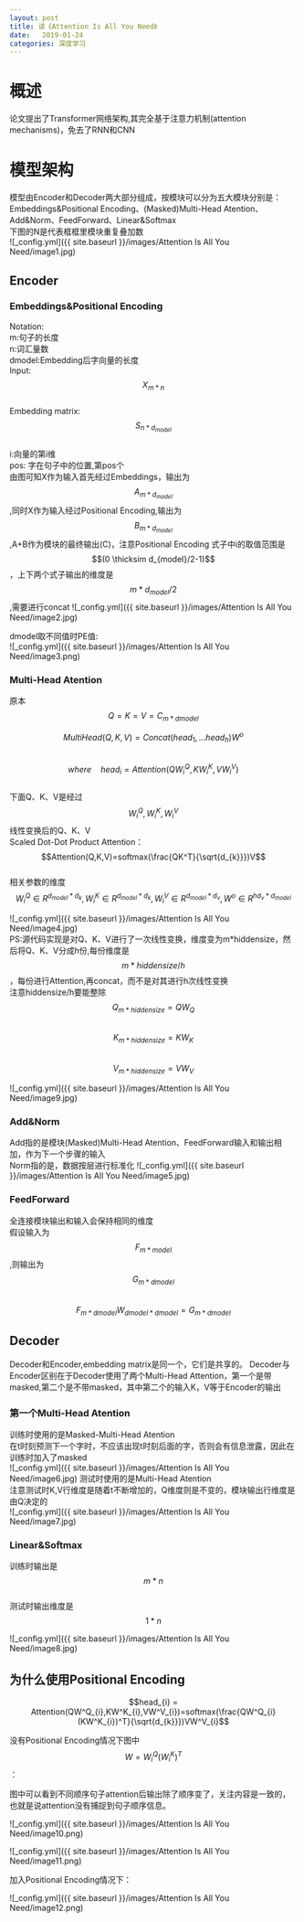 ```yaml
---
layout: post
title: 读《Attention Is All You Need》
date:   2019-01-24
categories: 深度学习
---
```

# 概述
论文提出了Transformer网络架构,其完全基于注意力机制(attention mechanisms)，免去了RNN和CNN

# 模型架构
模型由Encoder和Decoder两大部分组成，按模块可以分为五大模块分别是：Embeddings&Positional Encoding、(Masked)Multi-Head Atention、Add&Norm、FeedForward、Linear&Softmax  
下图的N是代表框框里模块重复叠加数  
![_config.yml]({{ site.baseurl }}/images/Attention Is All You Need/image1.jpg)
## Encoder
### Embeddings&Positional Encoding
Notation:  
m:句子的长度  
n:词汇量数  
dmodel:Embedding后字向量的长度  
Input: $$X_{m*n}$$  
Embedding matrix: $$S_{n*d_{model}}$$  
i:向量的第i维  
pos: 字在句子中的位置,第pos个  
由图可知X作为输入首先经过Embeddings，输出为$$A_{m*d_{model}}$$,同时X作为输入经过Positional Encoding,输出为$$B_{m*d_{model}}$$,A+B作为模块的最终输出(C)，注意Positional Encoding 式子中i的取值范围是$$(0 \thicksim d_{model}/2-1)$$，上下两个式子输出的维度是$$m*d_{model}/2$$,需要进行concat
![_config.yml]({{ site.baseurl }}/images/Attention Is All You Need/image2.jpg)  

dmodel取不同值时PE值:  
![_config.yml]({{ site.baseurl }}/images/Attention Is All You Need/image3.png) 

###  Multi-Head Atention
原本$$Q=K=V=C_{m*dmodel}$$  

$$MultiHead(Q,K,V) = Concat(head_{1},...head_{h})W^{o}$$  
$$where\quad head_{i} = Attention(QW^Q_{i},KW^K_{i},VW^V_{i})$$  
下面Q、K、V是经过$$W^Q_{i},W^K_{i},W^V_{i}$$线性变换后的Q、K、V  
Scaled Dot-Dot Product Attention：  
$$Attention(Q,K,V)=softmax(\frac{QK^T}{\sqrt{d_{k}}})V$$  
相关参数的维度$$W^Q_{i}\in R^{d_{model}*d_{k}},W^K_{i}\in R^{d_{model}*d_{k}},W^V_{i}\in R^{d_{model}*d_{v}},W^{o}\in R^{hd_{v}*d_{model}}$$

![_config.yml]({{ site.baseurl }}/images/Attention Is All You Need/image4.jpg)  
PS:源代码实现是对Q、K、V进行了一次线性变换，维度变为m*hiddensize，然后将Q、K、V分成h份,每份维度是$$m*hiddensize/h$$，每份进行Attention,再concat，而不是对其进行h次线性变换  
注意hiddensize/h要能整除  
$$Q_{m*hiddensize}=QW_{Q}$$  
$$K_{m*hiddensize}=KW_{K}$$  
$$V_{m*hiddensize}=VW_{V}$$  

![_config.yml]({{ site.baseurl }}/images/Attention Is All You Need/image9.jpg) 


###  Add&Norm  
Add指的是模块(Masked)Multi-Head Atention、FeedForward输入和输出相加，作为下一个步骤的输入  
Norm指的是，数据按层进行标准化
![_config.yml]({{ site.baseurl }}/images/Attention Is All You Need/image5.jpg)  
###  FeedForward
全连接模块输出和输入会保持相同的维度   
假设输入为$$F_{m*model}$$,则输出为$$G_{m*dmodel}$$  
$$F_{m*dmodel}W_{dmodel*dmodel}=G_{m*dmodel}$$  

##  Decoder 
Decoder和Encoder,embedding matrix是同一个，它们是共享的。 
Decoder与Encoder区别在于Decoder使用了两个Multi-Head Attention，第一个是带masked,第二个是不带masked，其中第二个的输入K，V等于Encoder的输出
###  第一个Multi-Head Atention
训练时使用的是Masked-Multi-Head Atention  
在t时刻预测下一个字时，不应该出现t时刻后面的字，否则会有信息泄露，因此在训练时加入了masked  
![_config.yml]({{ site.baseurl }}/images/Attention Is All You Need/image6.jpg) 
测试时使用的是Multi-Head Atention  
注意测试时K,V行维度是随着t不断增加的，Q维度则是不变的，模块输出行维度是由Q决定的  
![_config.yml]({{ site.baseurl }}/images/Attention Is All You Need/image7.jpg) 
###  Linear&Softmax 
训练时输出是$$m*n$$    
测试时输出维度是$$1*n$$    

![_config.yml]({{ site.baseurl }}/images/Attention Is All You Need/image8.jpg) 

## 为什么使用Positional Encoding  

$$head_{i} = Attention(QW^Q_{i},KW^K_{i},VW^V_{i})=softmax(\frac{QW^Q_{i}(KW^K_{i})^T}{\sqrt{d_{k}}})VW^V_{i}$$  

没有Positional Encoding情况下图中$$W=W^Q_{i}(W^K_{i})^T$$： 

图中可以看到不同顺序句子attention后输出除了顺序变了，关注内容是一致的，也就是说attention没有捕捉到句子顺序信息。

![_config.yml]({{ site.baseurl }}/images/Attention Is All You Need/image10.png)  

![_config.yml]({{ site.baseurl }}/images/Attention Is All You Need/image11.png)  

加入Positional Encoding情况下：

![_config.yml]({{ site.baseurl }}/images/Attention Is All You Need/image12.png) 

